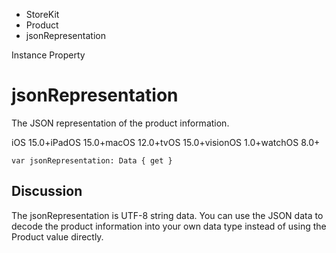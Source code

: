 

- StoreKit
- Product
-  jsonRepresentation 

Instance Property

# jsonRepresentation

The JSON representation of the product information.

iOS 15.0+iPadOS 15.0+macOS 12.0+tvOS 15.0+visionOS 1.0+watchOS 8.0+

``` source
var jsonRepresentation: Data { get }
```

## Discussion

The jsonRepresentation is UTF-8 string data. You can use the JSON data to decode the product information into your own data type instead of using the Product value directly.

